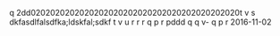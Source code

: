 q
2dd0202020202020202020202020202020202020202020t
v
s
dkfasdlfalsdfka;ldskfal;sdkf
t
v
u
r
r
r
q
p
r
pddd
q
q
v-
q
p
r
2016-11-02
